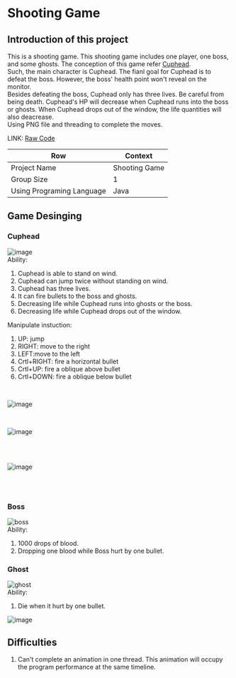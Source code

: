 # Shooting Game

## Introduction of this project

This is a shooting game. This shooting game includes one player, one boss, and some ghosts. The conception of this game refer  [Cuphead](https://store.steampowered.com/app/268910/Cuphead/).</br>
Such, the main character is Cuphead. The fianl goal for Cuphead is to defeat the boss. However, the boss' health point won't reveal on the monitor.</br>
Besides defeating the boss, Cuphead only has three lives. Be careful from being death. Cuphead's HP will decrease when Cuphead runs into the boss or ghosts. When Cuphead drops out of the window, the life quantities will also deacrease.</br>
Using PNG file and threading to complete the moves.</br>

LINK: [Raw Code](Cuphead/)

Row | Context
-----|--------
 Project Name |  Shooting Game
 Group Size |  1
 Using Programing Language | Java


## Game Desinging
### Cuphead
![image](https://user-images.githubusercontent.com/47874829/131774810-dc20c771-726d-40bb-9bf8-ec2efd3e27b6.png)</br>
Ability:</br>
1. Cuphead is able to stand on wind.</br>
2. Cuphead can jump twice without standing on wind.</br>
3. Cuphead has three lives.</br>
4. It can fire bullets to the boss and ghosts.</br>
5. Decreasing life while Cuphead runs into ghosts or the boss.</br>
6. Decreasing life while Cuphead drops out of the window.</br>

Manipulate instuction:</br>
1. UP: jump</br>
2. RIGHT: move to the right</br>
3. LEFT:move to the left</br>
4. Crtl+RIGHT: fire a horizontal bullet</br>
5. Crtl+UP: fire a oblique above bullet</br>
6. Crtl+DOWN: fire a oblique below bullet</br>
</br>

![image](https://user-images.githubusercontent.com/47874829/131775614-faa27ea0-3bfb-45a2-8602-50a8b88eb3a3.png)

</br>

![image](https://user-images.githubusercontent.com/47874829/131775632-2c038afd-770c-48e2-b356-53990e6dccb2.png)

</br>
</br>

![image](https://user-images.githubusercontent.com/47874829/131775648-532052a2-62fc-449a-bbbb-ba2bcd735584.png)

</br>
</br>

### Boss
![boss](https://user-images.githubusercontent.com/47874829/131776115-7b237d95-d89c-4f9b-ad8c-a29d9e0719ef.png)
</br>
Ability:</br>
1. 1000 drops of blood.</br>
2. Dropping one blood while Boss hurt by one bullet.</br>

### Ghost
![ghost](https://user-images.githubusercontent.com/47874829/131776074-d13521e3-7fb4-4082-8604-1891ce3ff030.png)</br>
Ability:</br>
1. Die when it hurt by one bullet.</br>

![image](https://user-images.githubusercontent.com/47874829/131776468-add88732-30c1-41bf-a7af-7c8378290433.png)
</br>


## Difficulties
1. Can't complete an animation in one thread. This animation will occupy the program performance at the same timeline.</br>
